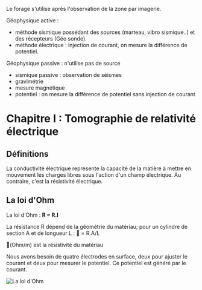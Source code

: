 Le forage s'utilise après l'observation de la zone par imagerie.

Géophysique active :

- méthode sismique possédant des sources (marteau, vibro sismique..) et des récepteurs (Géo sonde).
- méthode électrique : injection de courant, on mesure la différence de potentiel.

Géophysique passive : n'utilise pas de source

- sismique passive : observation de séismes
- gravimétrie
- mesure magnétique
- potentiel : on mesure la différence de potentiel sans injection de courant

# Chapitre I : Tomographie de relativité électrique 

## Définitions

La conductivité électrique représente la capacité de la matière à mettre en mouvement les charges libres sous l'action d'un champ électrique. Au contraire, c'est la résistivité électrique.

## La loi d'Ohm 

La loi d'Ohm : **R = R.I**

La résistance R dépend de la géométrie du matériau; pour un cylindre de section A et de longueur L :  = R.A/L

(Ohm/m) est la résistivité du matériau 

Nous avons besoin de quatre électrodes en surface, deux pour ajuster le courant et deux pour mesurer le potentiel. Ce potentiel est généré par le courant.

![La loi d'Ohm](Images/courant.PNG)